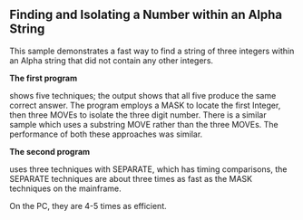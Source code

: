 ## Finding and Isolating a Number within an Alpha String

This sample demonstrates  a fast way to find a string of three integers within an Alpha string that did not contain any other integers.

**The first program**

shows five techniques; the output shows that all five produce the same correct answer.
The program employs a MASK to locate the first Integer, then three MOVEs to isolate the three digit number. 
There is a similar sample which uses a substring MOVE rather than the three MOVEs. The performance of both these approaches was similar.

**The second program**

uses three techniques with SEPARATE, which has timing comparisons, the SEPARATE techniques are about three times as fast as the MASK techniques on the mainframe. 

On the PC, they are 4-5 times as efficient.
